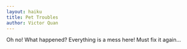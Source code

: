 ```yaml
---
layout: haiku
title: Pet Troubles
author: Victor Quan
---
```


Oh no! What happened?
Everything is a mess here!
Must fix it again...